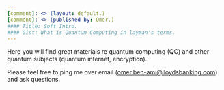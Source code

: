 ```yaml
---
[comment]: <> (layout: default.)
[comment]: <> (published by: Omer.)  
#### Title: Soft Intro.  
#### Gist: What is Quantum Computing in layman's terms.   
---
```


Here you will find great materials re quantum computing (QC) and other quantum subjects (quantum internet, encryption). 

Please feel free to ping me over email (omer.ben-ami@lloydsbanking.com) and ask questions.

